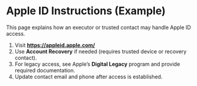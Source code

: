 # Apple ID Instructions (Example)

This page explains how an executor or trusted contact may handle Apple ID access.

1. Visit **https://appleid.apple.com/**
2. Use **Account Recovery** if needed (requires trusted device or recovery contact).
3. For legacy access, see Apple’s **Digital Legacy** program and provide required documentation.
4. Update contact email and phone after access is established.
